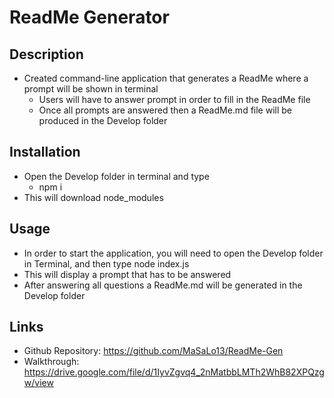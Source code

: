 # ReadMe Generator 

## Description
* Created command-line application that generates a ReadMe where a prompt will be shown in terminal
	- Users will have to answer prompt in order to fill in the ReadMe file
	- Once all prompts are answered then a ReadMe.md file will be produced in the Develop folder
 ## Installation
  * Open the Develop folder in terminal and type 
	- npm i 
* This will download node_modules
## Usage
 * In order to start the application, you will need to open the Develop folder in Terminal, and then type node index.js
 * This will display a prompt that has to be answered 
 * After answering all questions a ReadMe.md will be generated in the Develop folder


## Links
- Github Repository: https://github.com/MaSaLo13/ReadMe-Gen
- Walkthrough: https://drive.google.com/file/d/1IyvZgvq4_2nMatbbLMTh2WhB82XPQzgw/view


